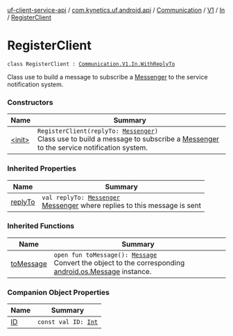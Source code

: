 [uf-client-service-api](../../../../../index.md) / [com.kynetics.uf.android.api](../../../../index.md) / [Communication](../../../index.md) / [V1](../../index.md) / [In](../index.md) / [RegisterClient](./index.md)

# RegisterClient

`class RegisterClient : `[`Communication.V1.In.WithReplyTo`](../-with-reply-to/index.md)

Class use to build a message to subscribe a [Messenger](https://developer.android.com/reference/android/os/Messenger.html) to the service notification
system.

### Constructors

| Name | Summary |
|---|---|
| [&lt;init&gt;](-init-.md) | `RegisterClient(replyTo: `[`Messenger`](https://developer.android.com/reference/android/os/Messenger.html)`)`<br>Class use to build a message to subscribe a [Messenger](https://developer.android.com/reference/android/os/Messenger.html) to the service notification system. |

### Inherited Properties

| Name | Summary |
|---|---|
| [replyTo](../-with-reply-to/reply-to.md) | `val replyTo: `[`Messenger`](https://developer.android.com/reference/android/os/Messenger.html)<br>[Messenger](https://developer.android.com/reference/android/os/Messenger.html) where replies to this message is sent |

### Inherited Functions

| Name | Summary |
|---|---|
| [toMessage](../-with-reply-to/to-message.md) | `open fun toMessage(): `[`Message`](https://developer.android.com/reference/android/os/Message.html)<br>Convert the object to the corresponding [android.os.Message](https://developer.android.com/reference/android/os/Message.html) instance. |

### Companion Object Properties

| Name | Summary |
|---|---|
| [ID](-i-d.md) | `const val ID: `[`Int`](https://kotlinlang.org/api/latest/jvm/stdlib/kotlin/-int/index.html) |
